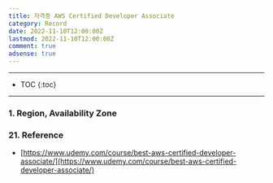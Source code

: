 ```yaml
---
title: 자격증 AWS Certified Developer Associate
category: Record
date: 2022-11-10T12:00:00Z
lastmod: 2022-11-10T12:00:00Z
comment: true
adsense: true
---
```


***

* TOC
{:toc}

***

### 1. Region, Availability Zone

### 21. Reference

* [https://www.udemy.com/course/best-aws-certified-developer-associate/](https://www.udemy.com/course/best-aws-certified-developer-associate/)